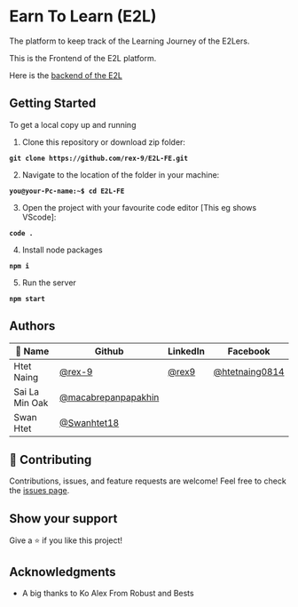 # Earn To Learn (E2L)

The platform to keep track of the Learning Journey of the E2Lers.

This is the Frontend of the E2L platform.

Here is the [backend of the E2L](https://github.com/rex-9/E2L-BE)

## Getting Started

To get a local copy up and running

1. Clone this repository or download zip folder:

**` git clone https://github.com/rex-9/E2L-FE.git `**

2. Navigate to the location of the folder in your machine:

**` you@your-Pc-name:~$ cd E2L-FE `**

3. Open the project with your favourite code editor [This eg shows VScode]:

**` code . `**

4. Install node packages

**` npm i `**

5. Run the server

**` npm start `**

## Authors

| 👤 Name | Github | LinkedIn | Facebook |
|------|--------|---------|----------|
|Htet Naing|[@rex-9](https://github.com/rex-9)|[@rex9](https://www.linkedin.com/in/rex9/)|[@htetnaing0814](https://facebook.com/htetnaing0814)|
|Sai La Min Oak|[@macabrepanpapakhin](https://github.com/macabrepanpapakhin)|||
|Swan Htet|[@Swanhtet18](https://github.com/Swanhtet18)|||

## 🤝 Contributing

Contributions, issues, and feature requests are welcome!
Feel free to check the [issues page](../../issues/).

## Show your support
Give a ⭐️ if you like this project!

## Acknowledgments
- A big thanks to Ko Alex From Robust and Bests
